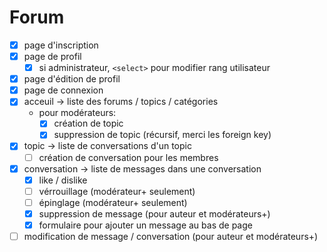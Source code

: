 # Forum

- [x] page d'inscription
- [x] page de profil
	- [x] si administrateur, `<select>` pour modifier rang utilisateur
- [x] page d'édition de profil
- [x] page de connexion
- [x] acceuil -> liste des forums / topics / catégories
    - pour modérateurs:
        - [x] création de topic
        - [x] suppression de topic (récursif, merci les foreign key)
- [x] topic -> liste de conversations d'un topic
    - [ ] création de conversation pour les membres
- [x] conversation -> liste de messages dans une conversation
	- [x] like / dislike
	- [ ] vérrouillage (modérateur+ seulement)
	- [ ] épinglage (modérateur+ seulement)
	- [x] suppression de message (pour auteur et modérateurs+)
    - [x] formulaire pour ajouter un message au bas de page
- [ ] modification de message / conversation (pour auteur et modérateurs+)